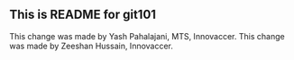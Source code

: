 ## This is README for git101

This change was made by Yash Pahalajani, MTS, Innovaccer.
This change was made by Zeeshan Hussain, Innovaccer.
